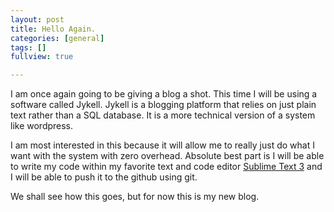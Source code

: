 ```yaml
---
layout: post
title: Hello Again.
categories: [general]
tags: []
fullview: true

---
```


I am once again going to be giving a blog a shot. This time I will be using a software called Jykell. Jykell is a blogging platform that relies on just plain text rather than a SQL database. It is a more technical version of a system like wordpress. 

I am most interested in this because it will allow me to really 	just do what I want with the system with zero overhead. Absolute best part is I will be able to write my code within my favorite text and code editor <a href="http://www.sublimetext.com/3">Sublime Text 3</a> and I will be able to push it to the github using git.

We shall see how this goes, but for now this is my new blog.
